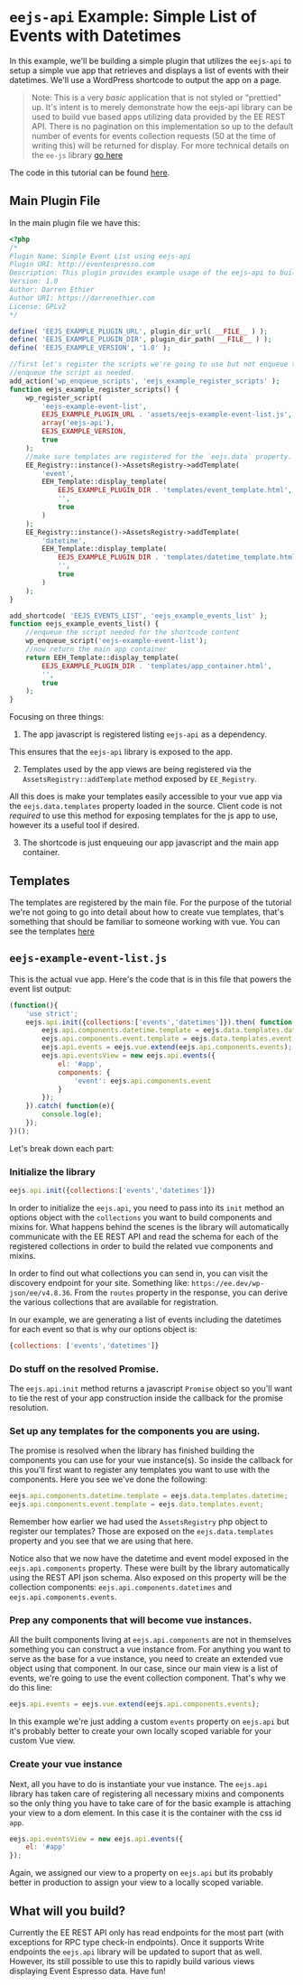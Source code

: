 # `eejs-api` Example: Simple List of Events with Datetimes

In this example, we'll be building a simple plugin that utilizes the `eejs-api` to setup a simple vue app that retrieves and displays a list of events with their datetimes.  We'll use a WordPress shortcode to output the app on a page.
  
  > Note: This is a very _basic_ application that is not styled or "prettied" up.  It's intent is to merely demonstrate how the eejs-api library can be used to build vue based apps utilizing data provided by the EE REST API. There is no pagination on this implementation so up to the default number of events for events collection requests (50 at the time of writing this) will be returned for display. For more technical details on the `ee-js` library [go here](../rest-api-vue-library.md)
  
The code in this tutorial can be found [here](https://github.com/eventespresso/eejs-api-example-simple-event-list).


## Main Plugin File

In the main plugin file we have this:

```php
<?php
/*
Plugin Name: Simple Event List using eejs-api
Plugin URI: http://eventespresso.com
Description: This plugin provides example usage of the eejs-api to build vue apps.  Just add <code>[EJS_EVENTS_LIST]`</code> to any page to see in action.
Version: 1.0
Author: Darren Ethier
Author URI: https://darrenethier.com
License: GPLv2
*/

define( 'EEJS_EXAMPLE_PLUGIN_URL', plugin_dir_url( __FILE__ ) );
define( 'EEJS_EXAMPLE_PLUGIN_DIR', plugin_dir_path( __FILE__ ) );
define( 'EEJS_EXAMPLE_VERSION', '1.0' );

//first let's register the scripts we're going to use but not enqueue them.  This allows the shortcode handler to only
//enqueue the script as needed.
add_action('wp_enqueue_scripts', 'eejs_example_register_scripts' );
function eejs_example_register_scripts() {
    wp_register_script(
        'eejs-example-event-list',
        EEJS_EXAMPLE_PLUGIN_URL . 'assets/eejs-example-event-list.js',
        array('eejs-api'),
        EEJS_EXAMPLE_VERSION,
        true
    );
    //make sure templates are registered for the `eejs.data` property.
    EE_Registry::instance()->AssetsRegistry->addTemplate(
        'event',
        EEH_Template::display_template(
            EEJS_EXAMPLE_PLUGIN_DIR . 'templates/event_template.html',
            '',
            true
        )
    );
    EE_Registry::instance()->AssetsRegistry->addTemplate(
        'datetime',
        EEH_Template::display_template(
            EEJS_EXAMPLE_PLUGIN_DIR . 'templates/datetime_template.html',
            '',
            true
        )
    );
}

add_shortcode( 'EEJS_EVENTS_LIST', 'eejs_example_events_list' );
function eejs_example_events_list() {
    //enqueue the script needed for the shortcode content
    wp_enqueue_script('eejs-example-event-list');
    //now return the main app container
    return EEH_Template::display_template(
        EEJS_EXAMPLE_PLUGIN_DIR . 'templates/app_container.html',
        '',
        true
    );
}
```

Focusing on three things:

1. The app javascript is registered listing `eejs-api` as a dependency.

This ensures that the `eejs-api` library is exposed to the app.

2. Templates used by the app views are being registered via the `AssetsRegistry::addTemplate` method exposed by `EE_Registry`. 

All this does is make your templates easily accessible to your vue app via the `eejs.data.templates` property loaded in the source. Client code is not _required_ to use this method for exposing templates for the js app to use, however its a useful tool if desired.

3. The shortcode is just enqueuing our app javascript and the main app container.

## Templates

The templates are registered by the main file. For the purpose of the tutorial we're not going to go into detail about how to create vue templates, that's something that should be familiar to someone working with vue.  You can see the templates [here](https://github.com/eventespresso/eejs-api-example-simple-event-list/tree/master/templates)

## `eejs-example-event-list.js`

This is the actual vue app.  Here's the code that is in this file that powers the event list output:

```js
(function(){
    'use strict';
    eejs.api.init({collections:['events','datetimes']}).then( function(){
        eejs.api.components.datetime.template = eejs.data.templates.datetime;
        eejs.api.components.event.template = eejs.data.templates.event;
        eejs.api.events = eejs.vue.extend(eejs.api.components.events);
        eejs.api.eventsView = new eejs.api.events({
            el: '#app',
            components: {
                'event': eejs.api.components.event
            }
        });
    }).catch( function(e){
        console.log(e);
    });
})();
```

Let's break down each part:

### Initialize the library

```js
eejs.api.init({collections:['events','datetimes']})
```

In order to initialize the `eejs.api`, you need to pass into its `init` method an options object with the `collections` you want to build components and mixins for.  What happens behind the scenes is the library will automatically communicate with the EE REST API and read the schema for each of the registered collections in order to build the related vue components and mixins.

In order to find out what collections you can send in, you can visit the discovery endpoint for your site.  Something like: `https://ee.dev/wp-json/ee/v4.8.36`.  From the `routes` property in the response, you can derive the various collections that are available for registration.

In our example, we are generating a list of events including the datetimes for each event so that is why our options object is:

```js
{collections: ['events','datetimes']}
```

### Do stuff on the resolved Promise.

The `eejs.api.init` method returns a javascript `Promise` object so you'll want to tie the rest of your app construction inside the callback for the promise resolution.  

### Set up any templates for the components you are using.

The promise is resolved when the library has finished building the components you can use for your vue instance(s).  So inside the callback for this you'll first want to register any templates you want to use with the components.  Here you see we've done the following:

```js
eejs.api.components.datetime.template = eejs.data.templates.datetime;
eejs.api.components.event.template = eejs.data.templates.event;
```

Remember how earlier we had used the `AssetsRegistry` php object to register our templates?  Those are exposed on the `eejs.data.templates` property and you see that we are using that here.

Notice also that we now have the datetime and event model exposed in the `eejs.api.components` property.  These were built by the library automatically using the REST API json schema.  Also exposed on this property will be the collection components: `eejs.api.components.datetimes` and `eejs.api.components.events`.

### Prep any components that will become vue instances.

All the built components living at `eejs.api.components` are not in themselves something you can construct a vue instance from.  For anything you want to serve as the base for a vue instance, you need to create an extended vue object using that component.  In our case, since our main view is a list of events, we're going to use the event collection component.  That's why we do this line:

```js
eejs.api.events = eejs.vue.extend(eejs.api.components.events);
```

In this example we're just adding a custom `events` property on `eejs.api` but it's probably better to create your own locally scoped variable for your custom Vue view.

### Create your vue instance

Next, all you have to do is instantiate your vue instance.  The `eejs.api` library has taken care of registering all necessary mixins and components so the only thing you have to take care of for the basic example is attaching your view to a dom element.  In this case it is the container with the css id `app`.

```js
eejs.api.eventsView = new eejs.api.events({
    el: '#app'
});
```

Again, we assigned our view to a property on `eejs.api` but its probably better in production to assign your view to a locally scoped variable.

## What will you build?

Currently the EE REST API only has read endpoints for the most part (with exceptions for RPC type check-in endpoints).  Once it supports Write endpoints the `eejs.api` library will be updated to suport that as well.   However, its still possible to use this to rapidly build various views displaying Event Espresso data.  Have fun!